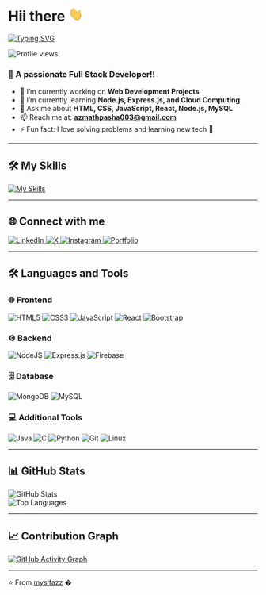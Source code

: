 # Hii there <img src="https://raw.githubusercontent.com/ABSphreak/ABSphreak/master/gifs/Hi.gif" width="30px">

[![Typing SVG](https://readme-typing-svg.herokuapp.com?font=Fira+Code&size=24&pause=1000&color=00C4FF&width=600&lines=I'm+AZMATH+PASHA;Full+Stack+Web+Developer;Open+Source+Contributor;Always+Learning+🚀)](https://git.io/typing-svg)

![Profile views](https://komarev.com/ghpvc/?username=myslfazz&label=Profile%20views&color=0e75b6&style=flat)


### 🚀 A passionate Full Stack Developer!!

- 🔭 I’m currently working on **Web Development Projects**
- 🌱 I’m currently learning **Node.js, Express.js, and Cloud Computing**
- 💬 Ask me about **HTML, CSS, JavaScript, React, Node.js, MySQL**
- 📫 Reach me at: **azmathpasha003@gmail.com**
- ⚡ Fun fact: I love solving problems and learning new tech 🚀

---

## 🛠️ My Skills
[![My Skills](https://skillicons.dev/icons?i=html,css,js,react,nodejs,express,mongodb,mysql,python,java,git,linux&perline=6)](https://skillicons.dev)

---

## 🌐 Connect with me  

<p align="left">
  <a href="https://linkedin.com/in/myslfazz" target="_blank">
    <img src="https://img.icons8.com/color/48/linkedin.png" width="40" alt="LinkedIn"/>
  </a>
  <a href="https://x.com/myslfazz" target="_blank">
    <img src="https://img.icons8.com/ios-filled/50/twitterx.png" width="40" alt="X"/>
  </a>
  <a href="https://instagram.com/myslfazz" target="_blank">
    <img src="https://img.icons8.com/fluency/48/instagram-new.png" width="40" alt="Instagram"/>
  </a>
  <a href="https://linktr.ee/myslfazz" target="_blank">
  <img src="https://img.icons8.com/fluency/48/briefcase.png" width="40" alt="Portfolio"/>
</a>
</p>


---

## 🛠️ Languages and Tools

### 🌐 Frontend
![HTML5](https://img.shields.io/badge/html5-%23E34F26.svg?style=for-the-badge&logo=html5&logoColor=white)
![CSS3](https://img.shields.io/badge/css3-%231572B6.svg?style=for-the-badge&logo=css3&logoColor=white)
![JavaScript](https://img.shields.io/badge/javascript-%23323330.svg?style=for-the-badge&logo=javascript&logoColor=%23F7DF1E)
![React](https://img.shields.io/badge/react-%2320232a.svg?style=for-the-badge&logo=react&logoColor=%2361DAFB)
![Bootstrap](https://img.shields.io/badge/bootstrap-%23563D7C.svg?style=for-the-badge&logo=bootstrap&logoColor=white)

### ⚙️ Backend
![NodeJS](https://img.shields.io/badge/node.js-6DA55F?style=for-the-badge&logo=node.js&logoColor=white)
![Express.js](https://img.shields.io/badge/express.js-%23404d59.svg?style=for-the-badge&logo=express&logoColor=%2361DAFB)
![Firebase](https://img.shields.io/badge/firebase-%23039BE5.svg?style=for-the-badge&logo=firebase)

### 🗄️ Database
![MongoDB](https://img.shields.io/badge/mongodb-%2347A248.svg?style=for-the-badge&logo=mongodb&logoColor=white)
![MySQL](https://img.shields.io/badge/mysql-%2300f.svg?style=for-the-badge&logo=mysql&logoColor=white)

### 💻 Additional Tools
![Java](https://img.shields.io/badge/java-%23ED8B00.svg?style=for-the-badge&logo=openjdk&logoColor=white)
![C](https://img.shields.io/badge/c-%2300599C.svg?style=for-the-badge&logo=c&logoColor=white)
![Python](https://img.shields.io/badge/python-3670A0?style=for-the-badge&logo=python&logoColor=ffdd54)
![Git](https://img.shields.io/badge/git-%23F05033.svg?style=for-the-badge&logo=git&logoColor=white)
![Linux](https://img.shields.io/badge/Linux-FCC624?style=for-the-badge&logo=linux&logoColor=black)

---

## 📊 GitHub Stats
![GitHub Stats](https://github-readme-stats.vercel.app/api?username=myslfazz&show_icons=true&theme=tokyonight)  
![Top Languages](https://github-readme-stats.herokuapp.com/?user=myslfazz&theme=tokyonight)  

---

## 📈 Contribution Graph
[![GitHub Activity Graph](https://github-readme-activity-graph.vercel.app/graph?username=myslfazz&theme=github-compact)](https://github.com/ashutosh00710/github-readme-activity-graph)

---

⭐️ From [myslfazz](https://github.com/myslfazz)
�

<!--
**myslfazz/myslfazz** is a ✨ _special_ ✨ repository because its `README.md` (this file) appears on your GitHub profile.

Here are some ideas to get you started:

- 🔭 I’m currently working on ...
- 🌱 I’m currently learning ...
- 👯 I’m looking to collaborate on ...
- 🤔 I’m looking for help with ...
- 💬 Ask me about ...
- 📫 How to reach me: ...
- 😄 Pronouns: ...
- ⚡ Fun fact: ...
-->
